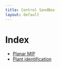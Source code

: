 ```yaml
---
title: Control SandBox
layout: default
---
```

<script src="https://cdn.mathjax.org/mathjax/latest/MathJax.js?config=TeX-AMS-MML_HTMLorMML" type="text/javascript"></script>

# Index

  * [Planar MIP](planar_mip.html)
  * [Plant identification](sys_id.html)
